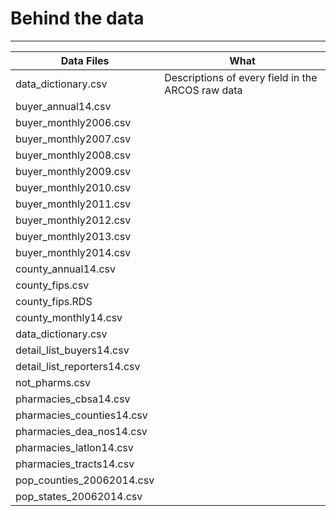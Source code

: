 # Behind the data

-----

|  **Data Files** | **What** |
| --- | --- |
|  data_dictionary.csv | Descriptions of every field in the ARCOS raw data |
|  buyer_annual14.csv |  |
|  buyer_monthly2006.csv |  |
|  buyer_monthly2007.csv |  |
|  buyer_monthly2008.csv |  |
|  buyer_monthly2009.csv |  |
|  buyer_monthly2010.csv |  |
|  buyer_monthly2011.csv |  |
|  buyer_monthly2012.csv |  |
|  buyer_monthly2013.csv |  |
|  buyer_monthly2014.csv |  |
|  county_annual14.csv |  |
|  county_fips.csv |  |
|  county_fips.RDS |  |
|  county_monthly14.csv |  |
|  data_dictionary.csv |  |
|  detail_list_buyers14.csv |  |
|  detail_list_reporters14.csv |  |
|  not_pharms.csv |  |
|  pharmacies_cbsa14.csv |  |
|  pharmacies_counties14.csv |  |
|  pharmacies_dea_nos14.csv |  |
|  pharmacies_latlon14.csv |  |
|  pharmacies_tracts14.csv |  |
|  pop_counties_20062014.csv |  |
|  pop_states_20062014.csv |  |